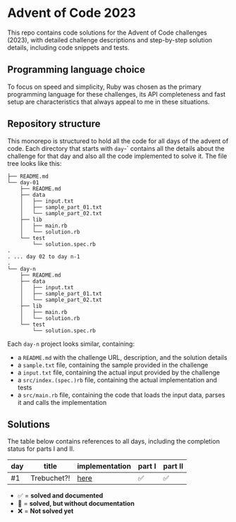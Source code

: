 # Advent of Code 2023

This repo contains code solutions for the Advent of Code challenges (2023), with detailed challenge descriptions and step-by-step solution details, including code snippets and tests.

## Programming language choice

To focus on speed and simplicity, Ruby was chosen as the primary programming language for these challenges, its API completeness and fast setup are characteristics that always appeal to me in these situations.

## Repository structure

This monorepo is structured to hold all the code for all days of the advent of code. Each directory that starts with `day`-` contains all the details about the challenge for that day and also all the code implemented to solve it. The file tree looks like this:

```
├── README.md
└── day-01
    ├── README.md
    ├── data
    │   ├── input.txt
    │   ├── sample_part_01.txt
    │   └── sample_part_02.txt
    ├── lib
    │   ├── main.rb
    │   └── solution.rb
    └── test
        └── solution.spec.rb
.
. ... day 02 to day n-1
.
└── day-n
    ├── README.md
    ├── data
    │   ├── input.txt
    │   ├── sample_part_01.txt
    │   └── sample_part_02.txt
    ├── lib
    │   ├── main.rb
    │   └── solution.rb
    └── test
        └── solution.spec.rb
```

Each `day-n` project looks similar, containing:

- a `README.md` with the challenge URL, description, and the solution details
- a `sample.txt` file, containing the sample provided in the challenge
- a `input.txt` file, containing the actual input provided by the challenge
- a `src/index.(spec.)rb` file, containing the actual implementation and tests
- a `src/main.rb` file, containing the code that loads the input data, parses it and calls the implementation

## Solutions

The table below contains references to all days, including the completion status for parts I and II.

| day | title       | implementation    | part I | part II |
| --- | ----------- | ----------------- | ------ | ------- |
| #1  | Trebuchet?! | [here](./day-01/) | ✅     | ✅      |

- ✅ = **solved and documented**
- 🚧 = **solved, but without documentation**
- ❌ = **Not solved yet**

